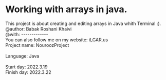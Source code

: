 # Working with arrays in java.
This project is about creating and editing arrays in Java whith Terminal :).</br>
@author: Babak Roshani Khaivi</br>
@with: ------------- </br>
You can also follow me on my website: iLGAR.us</br>
Project name: NouroozProject</br>	
Language: Java</br>		
Start day: 2022.3.19</br>
Finish day: 2022.3.22</br>	

				

